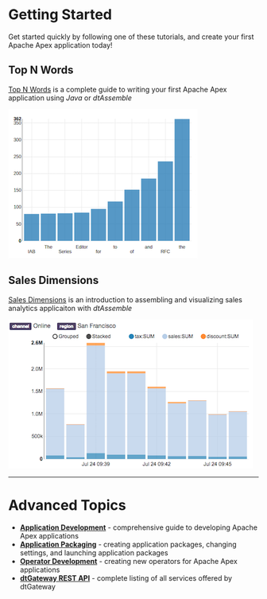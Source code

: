 Getting Started
===============

Get started quickly by following one of these tutorials, and create your first Apache Apex application today!

## Top N Words

[Top N Words](tutorials/topnwords.md) is a complete guide to writing your first Apache Apex application using *Java* or *dtAssemble*

[![TopNWords Preview](tutorials/images/topnwords/preview.png)](tutorials/topnwords.md)

## Sales Dimensions

[Sales Dimensions](tutorials/salesdimensions.md) is an introduction to assembling and visualizing sales analytics applicaiton with *dtAssemble*

[![Sales Dimensions Preview](tutorials/images/sales_dimensions/preview.png)](tutorials/salesdimensions.md)

----

Advanced Topics
===============


- **[Application Development](application_development.md)** - comprehensive guide to developing Apache Apex applications
- **[Application Packaging](application_packages.md)** - creating application packages, changing settings, and launching application packages
- **[Operator Development](operator_development.md)** - creating new operators for Apache Apex applications
- **[dtGateway REST API](dtgateway_api.md)** - complete listing of all services offered by dtGateway
